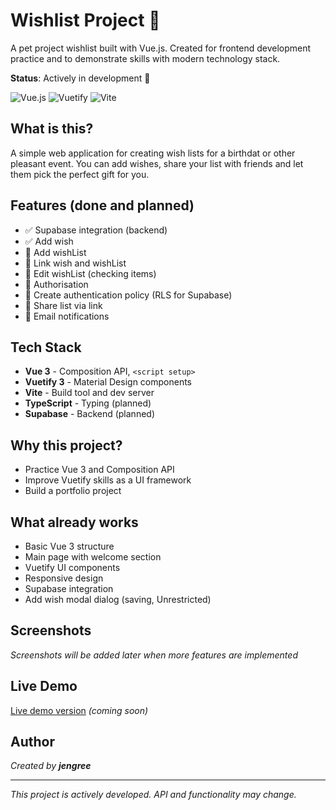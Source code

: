 # Wishlist Project 🎁

A pet project wishlist built with Vue.js. Created for frontend development practice and to demonstrate skills with modern technology stack.

**Status**: Actively in development 🚀

![Vue.js](https://img.shields.io/badge/Vue.js-35495E?style=for-the-badge&logo=vuedotjs&logoColor=4FC08D)
![Vuetify](https://img.shields.io/badge/Vuetify-1867C0?style=for-the-badge&logo=vuetify&logoColor=white)
![Vite](https://img.shields.io/badge/Vite-B73BFE?style=for-the-badge&logo=vite&logoColor=FFD62E)

## What is this?

A simple web application for creating wish lists for a birthdat or other pleasant event. 
You can add wishes, share your list with friends and let them pick the perfect gift for you.

## Features (done and planned)

- ✅ Supabase integration (backend)
- ✅ Add wish
- 🚀 Add wishList
- 🚧 Link wish and wishList
- 🚧 Edit wishList (checking items)
- 🚧 Authorisation
- 🚧 Create authentication policy (RLS for Supabase)
- 🚧 Share list via link
- 🚧 Email notifications

## Tech Stack

- **Vue 3** - Composition API, `<script setup>`
- **Vuetify 3** - Material Design components
- **Vite** - Build tool and dev server
- **TypeScript** - Typing (planned)
- **Supabase** - Backend (planned)

## Why this project?

- Practice Vue 3 and Composition API
- Improve Vuetify skills as a UI framework
- Build a portfolio project

## What already works

- Basic Vue 3 structure
- Main page with welcome section
- Vuetify UI components
- Responsive design
- Supabase integration
- Add wish modal dialog (saving, Unrestricted)

## Screenshots

*Screenshots will be added later when more features are implemented*

## Live Demo

[Live demo version]() *(coming soon)*

## Author

*Created by **jengree***

---

*This project is actively developed. API and functionality may change.*
